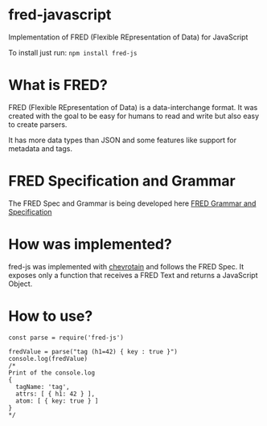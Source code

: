 # fred-javascript

Implementation of FRED (Flexible REpresentation of Data) for JavaScript

To install just run: `npm install fred-js`

# What is FRED?

FRED (Flexible REpresentation of Data) is a data-interchange format. It was created with the goal to be easy for humans to read and write but also easy to create parsers.

It has more data types than JSON and some features like support for metadata and tags.

# FRED Specification and Grammar

The FRED Spec and Grammar is being developed here [FRED Grammar and Specification](https://github.com/fred-format/grammar)

# How was implemented?

fred-js was implemented with [chevrotain](https://sap.github.io/chevrotain/docs/) and follows the FRED Spec. It exposes only a function that 
receives a FRED Text and returns a JavaScript Object.

# How to use?

```
const parse = require('fred-js')

fredValue = parse("tag (h1=42) { key : true }")
console.log(fredValue) 
/*
Print of the console.log
{   
  tagName: 'tag',
  attrs: [ { h1: 42 } ],
  atom: [ { key: true } ] 
} 
*/
```